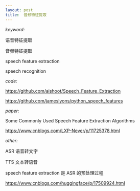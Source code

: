 ```yaml
---
layout: post
title:  音频特征提取
---
```


*keyword:*

语音特征提取

音频特征提取

speech feature extraction

speech recognition
 
*code:*

https://github.com/aishoot/Speech_Feature_Extraction

https://github.com/jameslyons/python_speech_features
 
*paper:*

Some Commonly Used Speech Feature Extraction Algorithms

https://www.cnblogs.com/LXP-Never/p/11725378.html
 
*other:*

ASR 语音转文字

TTS 文本转语音

speech feature extraction 是 ASR 的预处理过程

https://www.cnblogs.com/huggingface/p/17509924.html
